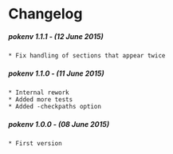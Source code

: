# Changelog
 
##### pokenv 1.1.1 - (12 June 2015)

    * Fix handling of sections that appear twice

##### pokenv 1.1.0 - (11 June 2015)

    * Internal rework
    * Added more tests 
    * Added -checkpaths option

##### pokenv 1.0.0 - (08 June 2015)

    * First version
